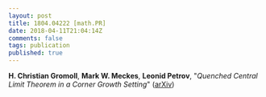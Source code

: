 ```yaml
---
layout: post
title: 1804.04222 [math.PR]
date: 2018-04-11T21:04:14Z
comments: false
tags: publication
published: true
---
```


<b>H. Christian Gromoll</b>, <b>Mark W. Meckes</b>, <b>Leonid Petrov</b>, "<i>Quenched Central Limit Theorem in a Corner Growth Setting</i>" ([arXiv](http://arxiv.org/abs/1804.04222v1))
